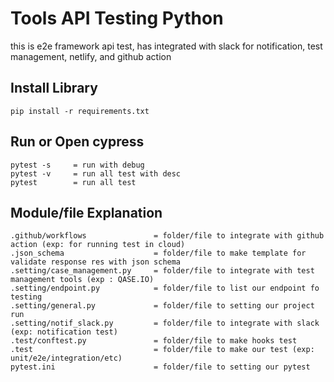 # Tools API Testing Python



this is e2e framework api test, has integrated with slack for notification, test management, netlify, and github action

## Install Library
```
pip install -r requirements.txt 
```

## Run or Open cypress
```
pytest -s     = run with debug
pytest -v     = run all test with desc
pytest        = run all test
```
## Module/file Explanation
```
.github/workflows               = folder/file to integrate with github action (exp: for running test in cloud)
.json_schema                    = folder/file to make template for validate response res with json schema 
.setting/case_management.py     = folder/file to integrate with test management tools (exp : QASE.IO)
.setting/endpoint.py            = folder/file to list our endpoint fo testing
.setting/general.py             = folder/file to setting our project run
.setting/notif_slack.py         = folder/file to integrate with slack (exp: notification test)
.test/conftest.py               = folder/file to make hooks test
.test                           = folder/file to make our test (exp: unit/e2e/integration/etc)
pytest.ini                      = folder/file to setting our pytest
```
